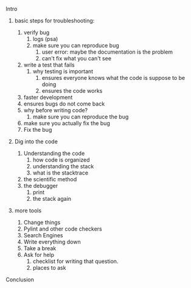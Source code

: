 Intro

1. basic steps for troubleshooting:
   1. verify bug
      1. logs (psa)
      2. make sure you can reproduce bug
         1. user error: maybe the documentation is the problem
         2. can't fix what you can't see
   2. write a test that fails
      1. why testing is important
      	 1. ensures everyone knows what the code is suppose to be doing
         2. ensures the code works
	 3. faster development
	 4. ensures bugs do not come back
      2. why before writing code?
      	 1. make sure you can reproduce the bug
	 2. make sure you actually fix the bug
   3. Fix the bug

2. Dig into the code
   1. Understanding the code
      1. how code is organized
      2. understanding the stack
      3. what is the stacktrace
   2. the scientific method
   3. the debugger
      1. print
      2. the stack again

3. more tools
   1. Change things
   2. Pylint and other code checkers
   3. Search Engines
   4. Write everything down
   5. Take a break
   6. Ask for help
      1. checklist for writing that question.
      2. places to ask

Conclusion
